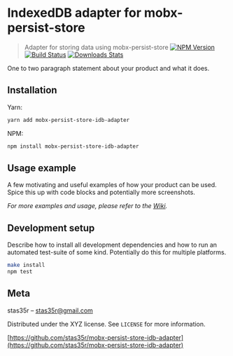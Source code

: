 # IndexedDB adapter for mobx-persist-store
> Adapter for storing data using mobx-persist-store 
[![NPM Version][npm-image]][npm-url]
[![Build Status][travis-image]][travis-url]
[![Downloads Stats][npm-downloads]][npm-url]

One to two paragraph statement about your product and what it does.

## Installation

Yarn:

```sh
yarn add mobx-persist-store-idb-adapter
```

NPM:

```sh
npm install mobx-persist-store-idb-adapter
```

## Usage example

A few motivating and useful examples of how your product can be used. Spice this up with code blocks and potentially more screenshots.

_For more examples and usage, please refer to the [Wiki][wiki]._

## Development setup

Describe how to install all development dependencies and how to run an automated test-suite of some kind. Potentially do this for multiple platforms.

```sh
make install
npm test
```

## Meta

stas35r – stas35r@gmail.com

Distributed under the XYZ license. See ``LICENSE`` for more information.

[https://github.com/stas35r/mobx-persist-store-idb-adapter](https://github.com/stas35r/mobx-persist-store-idb-adapter)

<!-- Markdown link & img dfn's -->
[npm-image]: https://img.shields.io/npm/v/datadog-metrics.svg?style=flat-square
[npm-url]: https://npmjs.org/package/datadog-metrics
[npm-downloads]: https://img.shields.io/npm/dm/datadog-metrics.svg?style=flat-square
[travis-image]: https://img.shields.io/travis/dbader/node-datadog-metrics/master.svg?style=flat-square
[travis-url]: https://travis-ci.org/dbader/node-datadog-metrics
[wiki]: https://github.com/stas35r/mobx-persist-store-idb-adapter/wiki